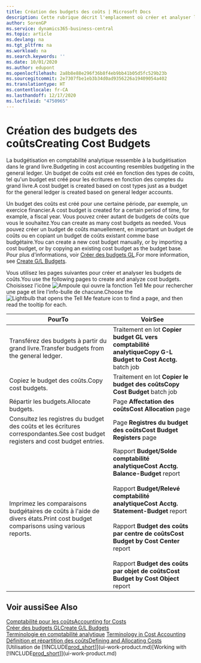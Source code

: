 ```yaml
---
title: Création des budgets des coûts | Microsoft Docs
description: Cette rubrique décrit l'emplacement où créer et analyser les budgets des coûts.
author: SorenGP
ms.service: dynamics365-business-central
ms.topic: article
ms.devlang: na
ms.tgt_pltfrm: na
ms.workload: na
ms.search.keywords: ''
ms.date: 10/01/2020
ms.author: edupont
ms.openlocfilehash: 2a8b8e88e296f36b8f4eb9bb41b05d5fc529b23b
ms.sourcegitcommit: 2e7307fbe1eb3b34d0ad9356226a19409054a402
ms.translationtype: HT
ms.contentlocale: fr-CA
ms.lasthandoff: 12/17/2020
ms.locfileid: "4750965"
---
```

# <a name="creating-cost-budgets"></a><span data-ttu-id="49c36-103">Création des budgets des coûts</span><span class="sxs-lookup"><span data-stu-id="49c36-103">Creating Cost Budgets</span></span>
<span data-ttu-id="49c36-104">La budgétisation en comptabilité analytique ressemble à la budgétisation dans le grand livre.</span><span class="sxs-lookup"><span data-stu-id="49c36-104">Budgeting in cost accounting resembles budgeting in the general ledger.</span></span> <span data-ttu-id="49c36-105">Un budget de coûts est créé en fonction des types de coûts, tel qu'un budget est créé pour les écritures en fonction des comptes du grand livre.</span><span class="sxs-lookup"><span data-stu-id="49c36-105">A cost budget is created based on cost types just as a budget for the general ledger is created based on general ledger accounts.</span></span>  

<span data-ttu-id="49c36-106">Un budget des coûts est créé pour une certaine période, par exemple, un exercice financier.</span><span class="sxs-lookup"><span data-stu-id="49c36-106">A cost budget is created for a certain period of time, for example, a fiscal year.</span></span> <span data-ttu-id="49c36-107">Vous pouvez créer autant de budgets de coûts que vous le souhaitez.</span><span class="sxs-lookup"><span data-stu-id="49c36-107">You can create as many cost budgets as needed.</span></span> <span data-ttu-id="49c36-108">Vous pouvez créer un budget de coûts manuellement, en important un budget de coûts ou en copiant un budget de coûts existant comme base budgétaire.</span><span class="sxs-lookup"><span data-stu-id="49c36-108">You can create a new cost budget manually, or by importing a cost budget, or by copying an existing cost budget as the budget base.</span></span> <span data-ttu-id="49c36-109">Pour plus d'informations, voir [Créer des budgets GL](finance-how-create-budgets.md).</span><span class="sxs-lookup"><span data-stu-id="49c36-109">For more information, see [Create G/L Budgets](finance-how-create-budgets.md).</span></span>

<span data-ttu-id="49c36-110">Vous utilisez les pages suivantes pour créer et analyser les budgets de coûts.</span><span class="sxs-lookup"><span data-stu-id="49c36-110">You use the following pages to create and analyze cost budgets.</span></span> <span data-ttu-id="49c36-111">Choisissez l'icône ![Ampoule qui ouvre la fonction Tell Me](media/ui-search/search_small.png "Dites-moi ce que vous voulez faire") pour rechercher une page et lire l'info-bulle de chacune.</span><span class="sxs-lookup"><span data-stu-id="49c36-111">Choose the ![Lightbulb that opens the Tell Me feature](media/ui-search/search_small.png "Tell me what you want to do") icon to find a page, and then read the tooltip for each.</span></span>

|<span data-ttu-id="49c36-112">Pour</span><span class="sxs-lookup"><span data-stu-id="49c36-112">To</span></span>|<span data-ttu-id="49c36-113">Voir</span><span class="sxs-lookup"><span data-stu-id="49c36-113">See</span></span>|  
|--------|---------|  
|<span data-ttu-id="49c36-114">Transférez des budgets à partir du grand livre.</span><span class="sxs-lookup"><span data-stu-id="49c36-114">Transfer budgets from the general ledger.</span></span>|<span data-ttu-id="49c36-115">Traitement en lot **Copier budget GL vers comptabilité analytique**</span><span class="sxs-lookup"><span data-stu-id="49c36-115">**Copy G-L Budget to Cost Acctg.** batch job</span></span>|  
|<span data-ttu-id="49c36-116">Copiez le budget des coûts.</span><span class="sxs-lookup"><span data-stu-id="49c36-116">Copy cost budgets.</span></span>|<span data-ttu-id="49c36-117">Traitement en lot **Copier le budget des coûts**</span><span class="sxs-lookup"><span data-stu-id="49c36-117">**Copy Cost Budget** batch job</span></span>|  
|<span data-ttu-id="49c36-118">Répartir les budgets.</span><span class="sxs-lookup"><span data-stu-id="49c36-118">Allocate budgets.</span></span>|<span data-ttu-id="49c36-119">Page **Affectation des coûts**</span><span class="sxs-lookup"><span data-stu-id="49c36-119">**Cost Allocation** page</span></span>|  
|<span data-ttu-id="49c36-120">Consultez les registres du budget des coûts et les écritures correspondantes.</span><span class="sxs-lookup"><span data-stu-id="49c36-120">See cost budget registers and cost budget entries.</span></span>|<span data-ttu-id="49c36-121">Page **Registres du budget des coûts**</span><span class="sxs-lookup"><span data-stu-id="49c36-121">**Cost Budget Registers** page</span></span>|  
|<span data-ttu-id="49c36-122">Imprimez les comparaisons budgétaires de coûts à l'aide de divers états.</span><span class="sxs-lookup"><span data-stu-id="49c36-122">Print cost budget comparisons using various reports.</span></span>|<span data-ttu-id="49c36-123">Rapport **Budget/Solde comptabilité analytique**</span><span class="sxs-lookup"><span data-stu-id="49c36-123">**Cost Acctg. Balance-Budget** report</span></span><br /><br /> <span data-ttu-id="49c36-124">Rapport **Budget/Relevé comptabilité analytique**</span><span class="sxs-lookup"><span data-stu-id="49c36-124">**Cost Acctg. Statement-Budget** report</span></span><br /><br /> <span data-ttu-id="49c36-125">Rapport **Budget des coûts par centre de coûts**</span><span class="sxs-lookup"><span data-stu-id="49c36-125">**Cost Budget by Cost Center** report</span></span><br /><br /> <span data-ttu-id="49c36-126">Rapport **Budget des coûts par objet de coûts**</span><span class="sxs-lookup"><span data-stu-id="49c36-126">**Cost Budget by Cost Object** report</span></span>|  

## <a name="see-also"></a><span data-ttu-id="49c36-127">Voir aussi</span><span class="sxs-lookup"><span data-stu-id="49c36-127">See Also</span></span>  
[<span data-ttu-id="49c36-128">Comptabilité pour les coûts</span><span class="sxs-lookup"><span data-stu-id="49c36-128">Accounting for Costs</span></span>](finance-manage-cost-accounting.md)  
[<span data-ttu-id="49c36-129">Créer des budgets GL</span><span class="sxs-lookup"><span data-stu-id="49c36-129">Create G/L Budgets</span></span>](finance-how-create-budgets.md)  
<span data-ttu-id="49c36-130">[Terminologie en comptabilité analytique](finance-terminology-in-cost-accounting.md) </span><span class="sxs-lookup"><span data-stu-id="49c36-130">[Terminology in Cost Accounting](finance-terminology-in-cost-accounting.md) </span></span>  
[<span data-ttu-id="49c36-131">Définition et répartition des coûts</span><span class="sxs-lookup"><span data-stu-id="49c36-131">Defining and Allocating Costs</span></span>](finance-define-and-allocate-costs.md)  
<span data-ttu-id="49c36-132">[Utilisation de [!INCLUDE[prod_short](includes/prod_short.md)]](ui-work-product.md)</span><span class="sxs-lookup"><span data-stu-id="49c36-132">[Working with [!INCLUDE[prod_short](includes/prod_short.md)]](ui-work-product.md)</span></span>
